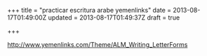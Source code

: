 +++
title = "practicar escritura arabe yemenlinks"
date = 2013-08-17T01:49:00Z
updated = 2013-08-17T01:49:37Z
draft = true

+++

<div dir="ltr" style="text-align: left;" trbidi="on"><a href="http://www.yemenlinks.com/Theme/ALM_Writing_LetterForms">http://www.yemenlinks.com/Theme/ALM_Writing_LetterForms</a></div>
